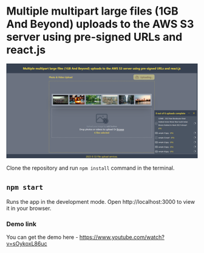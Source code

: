 # Multiple multipart large files (1GB And Beyond) uploads to the AWS S3 server using pre-signed URLs and react.js

![image info](./_docs/cover-photo.png)

Clone the repository and run `npm install` command in the terminal.

## `npm start`

Runs the app in the development mode.
Open http://localhost:3000 to view it in your browser.

### Demo link

You can get the demo here - https://www.youtube.com/watch?v=sOykoxL86uc
